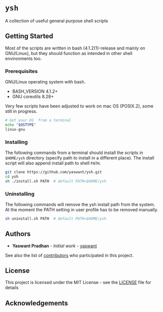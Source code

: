 # `ysh`
A collection of useful general purpose shell scripts

## Getting Started

Most of the scripts are written in bash (4.1.2(1)-release and mainly on GNU/Linux),
but they should function as intended in other shell environments too.

### Prerequisites

GNU/Linux operating system with bash.

* BASH_VERSION 4.1.2+
* GNU coreutils 8.28+

Very few scripts have been adjusted to work on mac OS (POSIX.2), some still in progress.

```sh
# Get your OS  from a terminal
echo "$OSTYPE"
linux-gnu
```

### Installing
The following commands from a terminal should install the scripts in `$HOME/ysh` directory (specify path to install in a different place). The install script will also append install path to shell `PATH`.

```sh
git clone https://github.com/yaswant/ysh.git
cd ysh
sh ./install.sh PATH  # default PATH=$HOME/ysh
```

### Uninstalling
The following commands will remove the ysh install path from the system.  At the moment the PATH setting in user profile has to be removed manually.

```sh
sh uninstall.sh PATH  # default PATH=$HOME/ysh
```
<!-- ## Running the tests


### Break down into end to end tests


### And coding style tests


## Deployment


## Built With


## Contributing


## Versioning
 -->

## Authors

* **Yaswant Pradhan** - *Initial work* - [yaswant](https://github.com/yaswant)

See also the list of [contributors](https://github.com/yaswant/ysh/contributors) who participated in this project.

## License

This project is licensed under the MIT License - see the [LICENSE](LICENSE) file for details

## Acknowledgements
